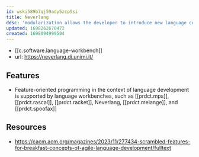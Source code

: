 ```yaml
---
id: wski589b7qj59ady5zcp9si
title: Neverlang
desc: 'modularization allows the developer to introduce new language constructs in an agile way'
updated: 1698262670472
created: 1698094999504
---
```


- [[c.software.language-workbench]]
- url: https://neverlang.di.unimi.it/


## Features

- Feature-oriented programming in the context of language development is supported by language workbenches, such as [[prdct.mps]], [[prdct.rascal]], [[prdct.racket]], Neverlang, [[prdct.melange]], and [[prdct.spoofax]]

## Resources

- https://cacm.acm.org/magazines/2023/11/277434-scrambled-features-for-breakfast-concepts-of-agile-language-development/fulltext